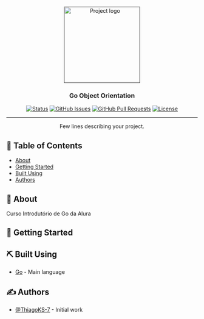 <p align="center">
  <a href="" rel="noopener">
 <img width=200px height=200px src="https://user-images.githubusercontent.com/83460816/191837760-e4933ebc-d7d6-4c63-84c3-03d06dbdc4b5.png" alt="Project logo"></a>
</p>

<h3 align="center">Go Object Orientation</h3>

<div align="center">

[![Status](https://img.shields.io/badge/status-active-success.svg)]()
[![GitHub Issues](https://img.shields.io/github/issues/kylelobo/The-Documentation-Compendium.svg)](https://github.com/ThiagoKS-7/Go-Object_Orientation/issues)
[![GitHub Pull Requests](https://img.shields.io/github/issues-pr/kylelobo/The-Documentation-Compendium.svg)](https://github.com/ThiagoKS-7/Go-Object_Orientation/pulls)
[![License](https://img.shields.io/badge/license-MIT-blue.svg)](/LICENSE)

</div>

---

<p align="center"> Few lines describing your project.
    <br> 
</p>

## 📝 Table of Contents

- [About](#about)
- [Getting Started](#getting_started)
- [Built Using](#built_using)
- [Authors](#authors)

## 🧐 About <a name = "about"></a>

Curso Introdutório de Go da Alura

## 🏁 Getting Started <a name = "getting_started"></a>

## ⛏️ Built Using <a name = "built_using"></a>

- [Go](#) - Main language
## ✍️ Authors <a name = "authors"></a>

- [@ThiagoKS-7](https://github.com/ThiagoKS-7) - Initial work
